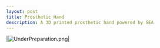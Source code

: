 ```yaml
---
layout: post
title: Prosthetic Hand
description: A 3D printed prosthetic hand powered by SEA
---
```



|![UnderPreparation.png](https://alireza-kargar.github.io/assets/images/UnderPreparation.png)|



